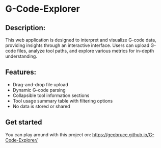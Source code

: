 # G-Code-Explorer
 ## Description:

 This web application is designed to interpret and visualize G-code data,
 providing insights through an interactive interface. Users can upload G-code
 files, analyze tool paths, and explore various metrics for in-depth understanding.
 
 ## Features:
- Drag-and-drop file upload
- Dynamic G-code parsing
- Collapsible tool information sections
- Tool usage summary table with filtering options
- No data is stored or shared

## Get started

You can play around with this project on: https://geobruce.github.io/G-Code-Explorer/